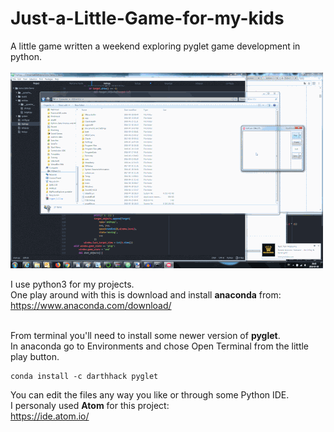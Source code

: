 # Just-a-Little-Game-for-my-kids
A little game written a weekend exploring pyglet game development in python.<br><br>
![screencap](screen_cap.gif)

I use python3 for my projects.<br>
One play around with this is download and install **anaconda** from:<br>
https://www.anaconda.com/download/
<br><br>

From terminal you'll need to install some newer version of **pyglet**.<br>
In anaconda go to Environments and chose Open Terminal from the little play button.
<br>
```
conda install -c darthhack pyglet
```
You can edit the files any way you like or through some Python IDE.<br>
I personaly used **Atom** for this project:<br>
https://ide.atom.io/


